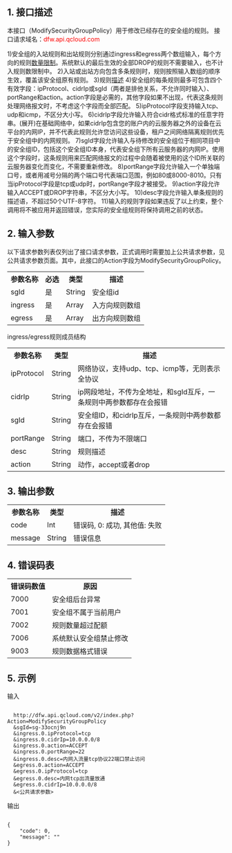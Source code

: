 ## 1. 接口描述
 
本接口（ModifySecurityGroupPolicy）用于修改已经存在的安全组的规则。
接口请求域名：<font style="color:red">dfw.api.qcloud.com</font>

1)安全组的入站规则和出站规则分别通过ingress和egress两个数组输入，每个方向的规则[数量限制](http://tcecqpoc.fsphere.cn/doc/product/213/500#2.-.E5.AE.89.E5.85.A8.E7.BB.84.E7.9A.84.E9.99.90.E5.88.B6)。系统默认的最后生效的全部DROP的规则不需要输入，也不计入规则数限制中。
2)入站或出站方向包含多条规则时，规则按照输入数组的顺序生效，覆盖该安全组原有规则。
3)规则[描述](http://tcecqpoc.fsphere.cn/doc/product/213/500#3.-.E5.AE.89.E5.85.A8.E7.BB.84.E8.A7.84.E5.88.99)
4)安全组的每条规则最多可包含四个有效字段：ipProtocol、cidrIp或sgId（两者是排他关系，不允许同时输入）、portRange和action。action字段是必需的，其他字段如果不出现，代表这条规则处理网络报文时，不考虑这个字段而全部匹配。
5)ipProtocol字段支持输入tcp、udp和icmp，不区分大小写。
6)cidrIp字段允许输入符合cidr格式标准的任意字符串。(展开)在基础网络中，如果cidrIp包含您的账户内的云服务器之外的设备在云平台的内网IP，并不代表此规则允许您访问这些设备，租户之间网络隔离规则优先于安全组中的内网规则。
7)sgId字段允许输入与待修改的安全组位于相同项目中的安全组ID，包括这个安全组ID本身，代表安全组下所有云服务器的内网IP。使用这个字段时，这条规则用来匹配网络报文的过程中会随着被使用的这个ID所关联的云服务器变化而变化，不需要重新修改。
8)portRange字段允许输入一个单独端口号，或者用减号分隔的两个端口号代表端口范围，例如80或8000-8010。只有当ipProtocol字段是tcp或udp时，portRange字段才被接受。
9)action字段允许输入ACCEPT或DROP字符串，不区分大小写。
10)desc字段允许输入单条规则的描述语，不超过50个UTF-8字符。
11)输入的规则字段如果违反了以上约束，整个调用将不被应用并返回错误，您实际的安全组规则将保持调用之前的状态。

## 2. 输入参数
 
以下请求参数列表仅列出了接口请求参数，正式调用时需要加上公共请求参数，见公共请求参数页面。其中，此接口的Action字段为ModifySecurityGroupPolicy。
<table class="t"><tbody><tr>
<th><b>参数名称</b></th>
<th><b>必选</b></th>
<th><b>类型</b></th>
<th><b>描述</b></th>
<tr>
<td> sgId <td> 是 <td> String <td> 安全组id
<tr>
<td> ingress <td> 是 <td> Array <td> 入方向规则数组
<tr>
<td> egress <td> 是 <td> Array <td> 出方向规则数组
</tbody></table>

ingress/egress规则成员结构
<table class="t"><tbody><tr>
<th><b>参数名称</b></th>
<th><b>类型</b></th>
<th><b>描述</b></th>
<tr>
<td> ipProtocol <td> String <td> 网络协议，支持udp、tcp、icmp等，无则表示全协议
<tr>
<td> cidrIp <td> String <td> ip网段地址，不传为全地址，和sgId互斥，一条规则中两参数都存在会报错
<tr>
<td> sgId <td> String <td> 安全组ID，和cidrIp互斥，一条规则中两参数都存在会报错
<tr>
<td> portRange<td> String <td> 端口，不传为不限端口
<tr>
<td> desc <td> String <td> 规则描述
<tr>
<td> action <td> String <td> 动作，accept或者drop
</tbody></table> 

## 3. 输出参数
 

<table class="t"><tbody><tr>
<th><b>参数名称</b></th>
<th><b>类型</b></th>
<th><b>描述</b></th>
<tr>
<td> code <td> Int <td> 错误码, 0: 成功, 其他值: 失败
<tr>
<td> message <td> String <td> 错误信息
</tbody></table>

 ## 4. 错误码表
 <table class="t"><tbody><tr>
<th><b>错误码数值</b></th>
<th><b>原因</b></th>
<tr>

<td> 7000 <td> 安全组后台异常
<tr>
<td> 7001 <td> 安全组不属于当前用户
<tr>
<td> 7002 <td> 规则数量超过配额
<tr>
<td> 7006 <td> 系统默认安全组禁止修改
<tr>
<td> 9003 <td> 规则数据格式错误
</tbody></table>

## 5. 示例
 
输入
```

  http://dfw.api.qcloud.com/v2/index.php?Action=ModifySecurityGroupPolicy
  &sgId=sg-33ocnj9n
  &ingress.0.ipProtocol=tcp
  &ingress.0.cidrIp=10.0.0.0/8
  &ingress.0.action=ACCEPT
  &ingress.0.portRange=22
  &ingress.0.desc=内网入流量tcp协议22端口禁止访问
  &egress.0.action=ACCEPT
  &egress.0.ipProtocol=tcp
  &egress.0.desc=内网tcp出流量放通
  &egress.0.cidrIp=10.0.0.0/8
  &<公共请求参数>

```

输出
```

{
    "code": 0,
    "message": ""
}

```

